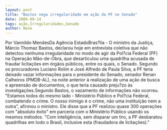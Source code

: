 ```yaml
---
layout: post
title: "Bastos nega irregularidade em ação da PF no Senado"
date: 2006-09-14
tags: ação,Irregularidades,Senado
author: None
---
```

Por Vannildo MendesDa Agência EstadoBras?lia - O ministro da Justiça, Márcio Thomaz Bastos, declarou hoje em entrevista coletiva que não detectou nenhuma irregularidade no modo de agir da Pol?cia Federal (PF) na Operação Mão-de-Obra, que desarticulou uma quadrilha acusada de fraudar licitações em órgãos públicos, entre os quais, o Senado. Segundo os procuradores Luciano Rolim e José Alfredo de Paula Silva, a PF teria deixado vazar informações para o presidente do Senado, senador Renan Calheiros (PMDB-AL), na noite anterior à realização de uma ação de busca e apreensão de documentos, o que teria causado preju?zo às investigações.Segundo Bastos, o vazamento de informações não ocorreu. \"Estamos todos do mesmo lado - Ministério Público e Pol?cia Federal, combatendo o crime. O nosso inimigo é o crime, não uma instituição nem a outra\", afirmou o ministro. Ele disse que a PF realizou quase 300 operações com \"absoluto êxito\" em parceria com o Ministério Público usando os mesmos métodos. \"Com inteligência, sem disparar um tiro, a PF desbaratou quadrilhas em todo o Brasil, inclusive esta (fraudadora de licitações).\" 